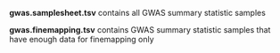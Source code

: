 **gwas.samplesheet.tsv**
contains all GWAS summary statistic samples

**gwas.finemapping.tsv**
contains GWAS summary statistic samples that have enough data for finemapping only
